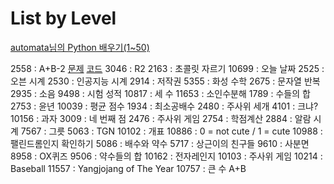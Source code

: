 # List by Level

[automata님의 Python 배우기(1~50)](https://www.acmicpc.net/workbook/view/459)

2558 : A+B-2  [문제](https://www.acmicpc.net/problem/2558)  [코드](https://github.com/HanNayeoniee/Algorithms/blob/master/acmicpc/2558.py)
3046 : R2
2163 : 초콜릿 자르기
10699 : 오늘 날짜
2525 : 오븐 시계
2530 : 인공지능 시계
2914 : 저작권
5355 : 화성 수학
2675 : 문자열 반복
2935 : 소음
9498 : 시험 성적
10817 :	세 수
11653 :	소인수분해
1789 : 수들의 합
2753 : 윤년
10039 : 평균 점수
1934 : 최소공배수
2480 : 주사위 세개
4101 : 크냐?
10156 : 과자
3009 : 네 번째 점
2476 : 주사위 게임
2754 : 학점계산
2884 : 알람 시계
7567 : 그릇
5063 : TGN
10102 : 개표
10886 : 0 = not cute / 1 = cute
10988 : 팰린드롬인지 확인하기
5086 : 배수와 약수
5717 : 상근이의 친구들
9610 : 사분면
8958 : OX퀴즈
9506 : 약수들의 합
10162 : 전자레인지
10103 : 주사위 게임
10214 : Baseball
11557 : Yangjojang of The Year
10757 : 큰 수 A+B
